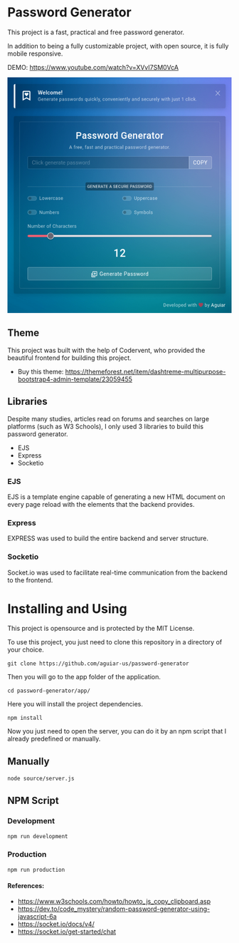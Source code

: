 # Password Generator
This project is a fast, practical and free password generator.

In addition to being a fully customizable project, with open source, it is fully mobile responsive.

DEMO: https://www.youtube.com/watch?v=XVvI7SM0VcA

<center>
    <img src=".github/images/1.png">
</center>

## Theme
This project was built with the help of Codervent, who provided the beautiful frontend for building this project.
- Buy this theme: https://themeforest.net/item/dashtreme-multipurpose-bootstrap4-admin-template/23059455

## Libraries
Despite many studies, articles read on forums and searches on large platforms (such as W3 Schools), I only used 3 libraries to build this password generator.

- EJS
- Express
- Socketio

### EJS 
EJS is a template engine capable of generating a new HTML document on every page reload with the elements that the backend provides.

### Express
EXPRESS was used to build the entire backend and server structure.

### Socketio
Socket.io was used to facilitate real-time communication from the backend to the frontend.

# Installing and Using
This project is opensource and is protected by the MIT License.

To use this project, you just need to clone this repository in a directory of your choice.

```
git clone https://github.com/aguiar-us/password-generator
```

Then you will go to the app folder of the application.

```
cd password-generator/app/
```

Here you will install the project dependencies.

```
npm install
```

Now you just need to open the server, you can do it by an npm script that I already predefined or manually.

## Manually
```
node source/server.js
```

## NPM Script

### Development

```
npm run development
```

### Production

```
npm run production
```

#### References:
- https://www.w3schools.com/howto/howto_js_copy_clipboard.asp
- https://dev.to/code_mystery/random-password-generator-using-javascript-6a
- https://socket.io/docs/v4/
- https://socket.io/get-started/chat
